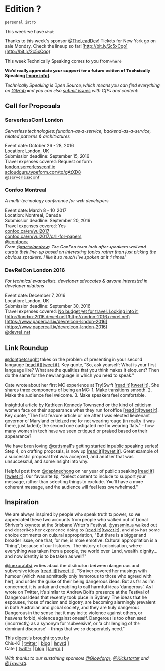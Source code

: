 # Edition ?

`personal intro`

This week we have `what`

Thanks to this week's sponsor [@TheLeadDev](http://twitter.com/TheLeadDev)! Tickets for New York go on sale Monday. Check the lineup so far! [http://bit.ly/2c5xCqo](http://bit.ly/2c5xCqo)

This week Technically Speaking comes to you from `where`

**We’d really appreciate your support for a future edition of Technically Speaking [[more info](http://www.techspeak.email/sponsorship/)].**  

*Technically Speaking is Open Source, which means you can find everything on [GitHub](https://github.com/catehstn/technically-speaking/) and you can also [submit issues](https://github.com/catehstn/technically-speaking/issues/new) with CfPs and content!*  

## Call for Proposals

### ServerlessConf London
*Serverless technologies: function-as-a-service, backend-as-a-service, related patterns & architectures*

Event date: October 26 - 28, 2016  
Location: London, UK  
Submission deadline: September 15, 2016  
Travel expenses covered: Request on form  
[london.serverlessconf.io](http://london.serverlessconf.io/)  
[acloudguru.typeform.com/to/gAtXD8](https://acloudguru.typeform.com/to/gAtXD8)  
[@serverlessconf](https://twitter.com/serverlessconf)  


### Confoo Montreal
*A multi-technology conference for web developers*

Event date: March 8 - 10, 2017  
Location: Montreal, Canada  
Submission deadline: September 20, 2016  
Travel expenses covered: Yes  
[confoo.ca/en/yul2017](https://confoo.ca/en/yul2017)  
[confoo.ca/en/yul2017/call-for-papers](https://confoo.ca/en/yul2017/call-for-papers)  
[@confooca](https://twitter.com/confooca)  
*From [@rachelandrew](https://twitter.com/rachelandrew): The ConFoo team look after speakers well and curate their line-up based on interesting topics rather than just picking the obvious speakers. I like it so much I've spoken at it 4 times!*


### DevRelCon London 2016
*For technical evangelists, developer advocates & anyone interested in developer relations*

Event date: December 7, 2016  
Location: London, UK  
Submission deadline: September 30, 2016  
Travel expenses covered: [No budget yet for travel. Looking into it.](https://twitter.com/matthewrevell/status/739930020177694720)  
[http://london-2016.devrel.net](http://london-2016.devrel.net)  
[https://www.papercall.io/devrelcon-london-2016](https://www.papercall.io/devrelcon-london-2016)  
[@devrel_net](https://twitter.com/devrel_net)


## Link Roundup

[@dontgetcaught](http://twitter.com/dontgetcaught) takes on the problem of presenting in your second langauge [[read it](http://eloquentwoman.blogspot.com/2016/09/help-im-not-as-eloquent-in-my-second.html)][[tweet it](https://twitter.com/home?status=Help%21%20I%27m%20not%20as%20eloquent%20in%20my%20second%20language%20as%20in%20my%20first%20by%20%40dontgetcaught%20http%3A//eloquentwoman.blogspot.com/2016/09/help-im-not-as-eloquent-in-my-second.html%20via%20%40techspeakdigest)]. Key quote, "So, ask yourself: What is your first language like? What are the qualities that you think makes it eloquent? Then do the same for the new language in which you need to speak."

Cate wrote about her first MC experience at Try!Swift [[read it](http://www.catehuston.com/blog/2016/09/06/mc-ing-tryswift-nyc/)][[tweet it](https://twitter.com/home?status=MC-ing%20%40tryswiftnyc%20by%20%40catehstn%20http%3A//www.catehuston.com/blog/2016/09/06/mc-ing-tryswift-nyc/%20via%20%40techspeakdigest)]. She shares three components of being an MC: 1. Make transitions smooth. 2. Make the audience feel welcome. 3. Make speakers feel comfortable.

Insightful article by Kathleen Kennedy Townsend on the kind of criticism women face on their appearance when they run for office [[read it](http://www.nytimes.com/2016/07/03/opinion/campaign-stops/what-should-a-powerful-woman-look-like.html?_r=0)][[tweet it](https://twitter.com/home?status=What%20Should%20a%20Powerful%20Woman%20Look%20Like?%20http%3A//www.nytimes.com/2016/07/03/opinion/campaign-stops/what-should-a-powerful-woman-look-like.html?_r=0%20via%20%40techspeakdigest)]. Key quote, "The first feature article on me after I was elected lieutenant governor of Maryland criticized me for not wearing rouge (in reality it was there, just faded); the second one castigated me for wearing flats." - how many women in tech have we seen critiqued or praised based on their appearance?

We have been loving [@cattsmall](http://twitter.com/cattsmall)'s getting started in public speaking series! Step 4, on crafting proposals, is now up [[read it](https://medium.com/@cattsmall/how-to-become-a-public-speaker-in-1-year-step-4-the-proposal-bfec82cd4244)][[tweet it](https://twitter.com/home?status=How%20to%20become%20a%20public%20speaker%20in%201%20year%E2%80%8A%E2%80%94%E2%80%8AStep%204%3A%20The%20proposal%20by%20%40cattsmall%20https%3A//medium.com/%40cattsmall/how-to-become-a-public-speaker-in-1-year-step-4-the-proposal-bfec82cd4244%20via%20%40techspeakdigest)]. Great example of a successful proposal that was accepted, and another that was unsuccessful, and some insight into why.

Helpful post from [@daphnechong](http://twitter.com/daphnechong) on her year of public speaking [[read it](https://daphnechong.com/2016/08/09/lessons-learned-in-public-speaking/)][[tweet it](https://twitter.com/home?status=Lessons%20learned%20in%20Public%20Speaking%20by%20%40daphnechong%20https%3A//daphnechong.com/2016/08/09/lessons-learned-in-public-speaking/%20via%20%40techspeakdigest)]. Our favourite tip, "Select content to include to support your message, rather than selecting things to exclude. You’ll have a more coherent message, and the audience will feel less overwhelmed."

## Inspiration

We are always inspired by people who speak truth to power, so we appreciated these two accounts from people who walked out of Lional Shriver's keynote at the Brisbane Writer's Festival. [@yassmin_a](http://twitter.com/yassmin_a) walked out and describes her experience doing so [[read it](https://medium.com/@yassmin_a/i-walked-out-of-the-brisbane-writers-festival-keynote-address-this-is-why-78a4d8c4b7ac)][[tweet it](https://twitter.com/home?status=Why%20I%20walked%20out%20of%20the%20Brisbane%20Writers%20Festival%20Keynote%20Address%20by%20%40yassmin_a%20https%3A//medium.com/%40yassmin_a/i-walked-out-of-the-brisbane-writers-festival-keynote-address-this-is-why-78a4d8c4b7ac%20via%20%40techspeakdigest)], and also has some choice comments on cultural appropriation, "But there is a bigger and broader issue, one that, for me, is more emotive. Cultural appropriation is a “thing”, because of our histories. The history of colonisation, where everything was taken from a people, the world over. Land, wealth, dignity… and now identity is to be taken as well?"

[@inexorablist](http://twitter.com/inexorablist) writes about the distinction between dangerous and subversive ideas [[read it](http://inexorablist.com/dangerous-ideas/)][[tweet it](https://twitter.com/home?status=Dangerous%20Ideas%20by%20%40inexorablist%20http%3A//inexorablist.com/dangerous-ideas/%20via%20%40techspeakdigest)]. "Shriver covered her musings with humour (which was admittedly only humorous to those who agreed with her), and under the guise of their being dangerous ideas. But as far as I’m concerned, it is unfair and enabling to call harmful ideas ‘dangerous’. As I wrote on Twitter, it’s similar to Andrew Bolt’s presence at the Festival of Dangerous Ideas that recently took place in Sydney. The ideas that he espouses, those of racism and bigotry, are becoming alarmingly prevalent in both Australian and global society, and they are truly dangerous. Dangerous in the sense that it may incite violence against others, or heavens forbid, violence against oneself. Dangerous is too often used (incorrectly) as a synonym for ‘subversive’, or ‘a challenging of the dominant discourse’ – things that we so desperately need."  


This digest is brought to you by  
Chiu-Ki [ [twitter](https://twitter.com/chiuki) | [blog](http://blog.sqisland.com/) | [lanyrd](http://lanyrd.com/profile/chiuki/) ]  
Cate [ [twitter](https://twitter.com/catehstn) | [blog](http://www.catehuston.com/blog/) | [lanyrd](http://lanyrd.com/profile/catehstn/) ]

*With thanks to our sustaining sponsors [@Glowforge](http://twitter.com/glowforge), [@Kickstarter](http://twitter.com/kickstarter) and [@TravisCI](http://twitter.com/travisci).*

